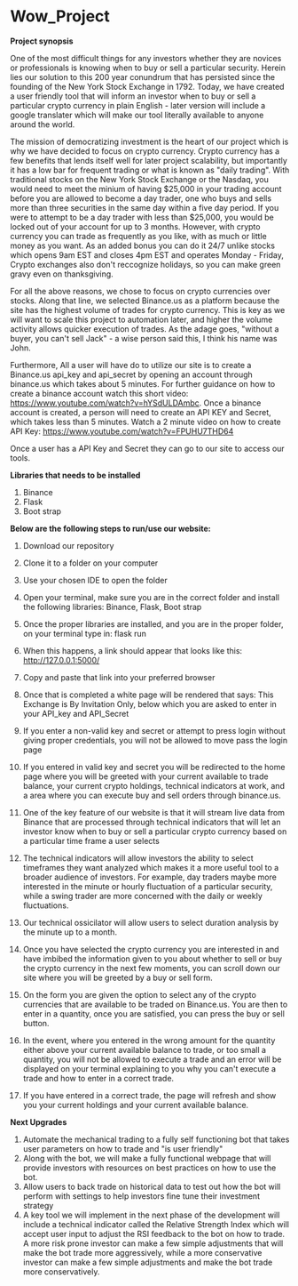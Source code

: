 # Wow_Project

**Project synopsis**

One of the most difficult things for any investors whether they are novices or professionals is knowing when to buy or sell a particular security. Herein lies our solution to this 200 year conundrum that has persisted since the founding of the New York Stock Exchange in 1792. Today, we have created a user friendly tool that will inform an investor when to buy or sell a particular crypto currency in plain English - later version will include a google translater which will make our tool literally available to anyone around the world.

The mission of democratizing investment is the heart of our project which is why we have decided to focus on crypto currency. Crypto currency has a few benefits that lends itself well for later project scalability, but importantly it has a low bar for frequent trading or what is known as "daily trading". With traditional stocks on the New York Stock Exchange or the Nasdaq, you would need to meet the minium of having $25,000 in your trading account before you are allowed to become a day trader, one who buys and sells more than three securities in the same day within a five day period. If you were to attempt to be a day trader with less than $25,000, you would be locked out of your account for up to 3 months. However, with crypto currency you can trade as frequently as you like, with as much or little money as you want. As an added bonus you can do it 24/7 unlike stocks which opens 9am EST and closes 4pm EST and operates Monday - Friday, Crypto exchanges also don't reccognize holidays, so you can make green gravy even on thanksgiving. 

For all the above reasons, we chose to focus on crypto currencies over stocks. Along that line, we selected Binance.us as a platform because the site has the highest volume of trades for crypto currency. This is key as we will want to scale this project to automation later, and higher the volume activity allows quicker execution of trades. As the adage goes, "without a buyer, you can't sell Jack" - a wise person said this, I think his name was John.

Furthermore, All a user will have do to utilize our site is to create a Binance.us api_key and api_secret by opening an account through binance.us which takes about 5 minutes. For further guidance on how to create a binance account watch this short video: https://www.youtube.com/watch?v=hYSdULDAmbc. Once a binance account is created, a person will need to create an API KEY and Secret, which takes less than 5 minutes. Watch a 2 minute video on how to create API Key: https://www.youtube.com/watch?v=FPUHU7THD64

Once a user has a API Key and Secret they can go to our site to access our tools. 

**Libraries that needs to be installed**

1. Binance
2. Flask
3. Boot strap

**Below are the following steps to run/use our website:** 

1. Download our repository

2. Clone it to a folder on your computer

3. Use your chosen IDE to open the folder

4. Open your terminal, make sure you are in the correct folder and install the following libraries: Binance, Flask, Boot strap

5. Once the proper libraries are installed, and you are in the proper folder, on your terminal type in: flask run

6. When this happens, a link should appear that looks like this: http://127.0.0.1:5000/ 

7. Copy and paste that link into your preferred browser

8. Once that is completed a white page will be rendered that says: This Exchange is By Invitation Only, below which you are asked to enter in your API_key and API_Secret

9. If you enter a non-valid key and secret or attempt to press login without giving proper credentials, you will not be allowed to move pass the login page

10. If you entered in valid key and secret you will be redirected to the home page where you will be greeted with your current available to trade balance, your current crypto holdings, technical indicators at work, and a area where you can execute buy and sell orders through binance.us.

11. One of the key feature of our website is that it will stream live data from Binance that are processed through technical indicators that will let an investor know when to buy or sell a particular crypto currency based on a particular time frame a user selects

12. The technical indicators will allow investors the ability to select timeframes they want analyzed which makes it a more useful tool to a broader audience of investors. For example, day traders maybe more interested in the minute or hourly fluctuation of a particular security, while a swing trader are more concerned with the daily or weekly fluctuations.
 
13. Our technical ossicilator will allow users to select duration analysis by the minute up to a month. 

14. Once you have selected the crypto currency you are interested in and have imbibed the information given to you about whether to sell or buy the crypto currency in the next few moments, you can scroll down our site where you will be greeted by a buy or sell form.

15. On the form you are given the option to select any of the crypto currencies that are available to be traded on Binance.us. You are then to enter in a quantity, once you are satisfied, you can press the buy or sell button. 

16. In the event, where you entered in the wrong amount for the quantity either above your current available balance to trade, or too small a quantity, you will not be allowed to execute a trade and an error will be displayed on your terminal explaining to you why you can't execute a trade and how to enter in a correct trade. 

17. If you have entered in a correct trade, the page will refresh and show you your current holdings and your current available balance. 

**Next Upgrades**

1. Automate the mechanical trading to a fully self functioning bot that takes user parameters on how to trade and "is user friendly"
2. Along with the bot, we will make a fully functional webpage that will provide investors with resources on best practices on how to use the bot.
3. Allow users to back trade on historical data to test out how the bot will perform with settings to help investors fine tune their investment strategy
4. A key tool we will implement in the next phase of the development will include a technical indicator called the Relative Strength Index which will accept user input to adjust the RSI feedback to the bot on how to trade. A more risk prone investor can make a few simple adjustments that will make the bot trade more aggressively, while a more conservative investor can make a few simple adjustments and make the bot trade more conservatively.







